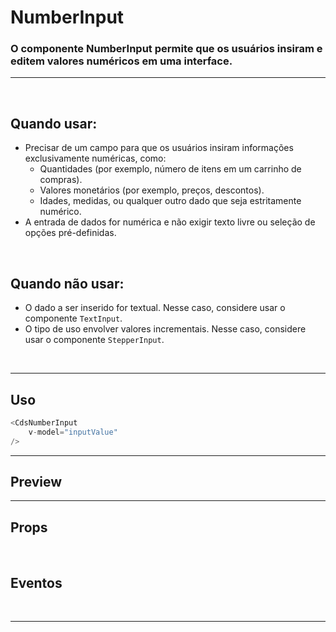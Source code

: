 # NumberInput

### O componente NumberInput permite que os usuários insiram e editem valores numéricos em uma interface.
---
<br>

## Quando usar:
- Precisar de um campo para que os usuários insiram informações exclusivamente numéricas, como:
	- Quantidades (por exemplo, número de itens em um carrinho de compras).
	- Valores monetários (por exemplo, preços, descontos).
	- Idades, medidas, ou qualquer outro dado que seja estritamente numérico.
- A entrada de dados for numérica e não exigir texto livre ou seleção de opções pré-definidas.
<br>

## Quando não usar:
- O dado a ser inserido for textual. Nesse caso, considere usar o componente `TextInput`.
- O tipo de uso envolver valores incrementais. Nesse caso, considere usar o componente `StepperInput`.

<br>

---

## Uso

```js
<CdsNumberInput
	v-model="inputValue"
/>
```

---

## Preview

<PreviewBuilder
	:args
	:component="CdsNumberInput"
	:events
/>

---

## Props

<APITable
	name="NumberInput"
	section="props"
/>
<br>

## Eventos

<APITable
	name="NumberInput"
	section="events"
/>
<br>

---


<script setup>
import { ref } from 'vue';
import CdsNumberInput from '@/components/NumberInput.vue';

const events = [
	'update:modelValue',
	'update:unmaskedValue',
	'change',
	'focus',
	'blur',
];

const args = ref({
	money: true,
	label: 'Valor',
	mobile: false,
	disabled: false,
	required: false,
	fluid: false,
	floatingLabel: false,
	lazy: false,
	errorMessage: 'Campo obrigatório',
	state: 'default',
	placeholder: 'Digite algo...',
	mask: null,
	tooltip: '',
	tooltipIcon: 'info-outline',
	linkText: '',
	linkUrl: '',
	supportingText: 'supportingText',
	supportLink: '',
	supportLinkUrl: '',
});
</script>

